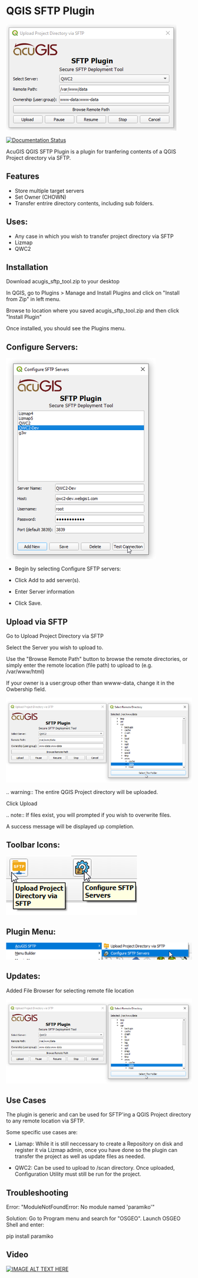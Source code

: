 # QGIS SFTP Plugin

![SFTP Upload QGIS](docs/AcuGISSFTPPlugin.png)

[![Documentation Status](https://readthedocs.org/projects/sftp-plugin/badge/?version=latest)](https://sftp-plugin.docs.acugis.com/en/latest/?badge=latest)

AcuGIS QGIS SFTP Plugin is a plugin for tranfering contents of a QGIS Project directory via SFTP.

## Features

- Store multiple target servers
- Set Owner (CHOWN)
- Transfer entrire directory contents, including sub folders.
  

## Uses:

- Any case in which you wish to transfer project directory via SFTP
- Lizmap
- QWC2

## Installation

Download acugis_sftp_tool.zip to your desktop

In QGIS, go to Plugins > Manage and Install Plugins and click on "Install from Zip" in left menu.

Browse to location where you saved acugis_sftp_tool.zip and then click "Install Plugin"

Once installed, you should see the Plugins menu.


## Configure Servers:

![SFTP Plugin](docs/ConfigureSFTPServers.png) 

- Begin by selecting Configure SFTP servers:  

- Click Add to add server(s).

- Enter Server information

- Click Save.

## Upload via SFTP

Go to Upload Project Directory via SFTP

Select the Server you wish to upload to.  

Use the "Browse Remote Path" button to browse the remote directories, or simply enter the remote location (file path) to upload to (e.g. /var/www/html)

If your owner is a user:group other than wwww-data, change it in the Owbership field.

![SFTP Plugin](docs/UploadQGISProject.png)

.. warning::
    The entire QGIS Project directory will be uploaded.

Click Upload

.. note::
    If files exist, you will prompted if you wish to overwrite files.
    
A success message will be displayed up completion.


## Toolbar Icons:

![SFTP Plugin for QGIS](docs/PluginToolbar.fw.png)


## Plugin Menu:

![SFTP Plugin for QGIS](docs/Menu.png)

## Updates:

Added File Browser for selecting remote file location

![SFTP Plugin](docs/UploadQGISProject.png)

## Use Cases


The plugin is generic and can be used for SFTP'ing a QGIS Project directory to any remote location via SFTP.

Some specific use cases are:

- Liamap: While it is still neccessary to create a Repository on disk and register it via Lizmap admin, once you have done so the plugin can transfer the project as well as update files as needed.

- QWC2: Can be used to upload to /scan directory.  Once uploaded, Configuration Utility must still be run for the project.

## Troubleshooting

Error:  "ModuleNotFoundError: No module named 'paramiko'" 

Solution:  Go to Program menu and search for "OSGEO".  Launch OSGEO Shell and enter:

pip install paramiko

## Video  

[![IMAGE ALT TEXT HERE](https://img.youtube.com/vi/tFX_lHbrcu0/0.jpg)](https://www.youtube.com/watch?v=tFX_lHbrcu0)








